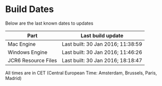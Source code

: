 # Build Dates

Below are the last known dates to updates

Part | Last build update
-----|-----
Mac Engine | Last built: 30 Jan 2016; 11:38:59
Windows Engine | Last built: 30 Jan 2016; 11:46:26
JCR6 Resource Files | Last built: 30 Jan 2016; 18:18:47
All times are in CET (Central European Time: Amsterdam, Brussels, Paris, Madrid)



